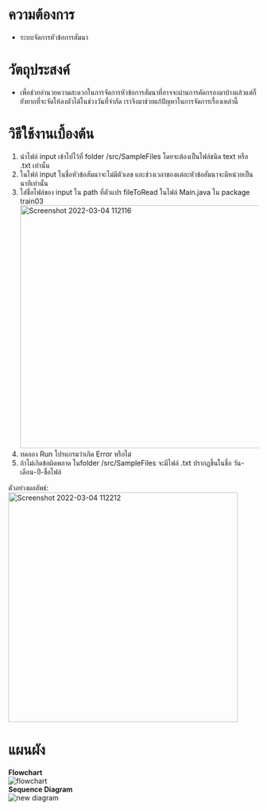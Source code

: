 # ความต้องการ
* ระบบจัดการหัวข้อการสัมนา

# วัตถุประสงค์
* เพื่อช่วยอำนวยความสะดวกในการจัดการหัวข้อการสัมนาที่อาจจะผ่านการคัดกรองมาบ้างแล้วแต่ก็ยังยากที่จะจัดให้ลงตัวได้ในช่วงวันที่จำกัด เราจึงมาช่วยแก้ปัญหาในการจัดการเรื่องเหล่านี้

# วิธีใช้งานเบื้องต้น

1. นำไฟล์ input เข้าไปไว้ที่ folder /src/SampleFiles โดยจะต้องเป็นไฟล์ชนิด text หรือ .txt เท่านั้น<br />
2. ในไฟล์ input ในชื่อหัวข้อสัมนาจะไม่มีตัวเลข และช่วงเวลาของแต่ละหัวข้อสัมนาจะมีหน่วยเป็นนาทีเท่านั้น
3. ใส่ชื่อไฟล์ของ input ใน path ที่ตัวแปร fileToRead ในไฟล์ Main.java ใน package train03<br />
<img width="489" alt="Screenshot 2022-03-04 112116" src="https://user-images.githubusercontent.com/84006033/156698939-91868ef8-b5c0-49f9-91f5-d14e6792ce4e.png"><br />
3. ทดลอง Run โปรแกรมว่าเกิด Error หรือไม่<br />
4. ถ้าไม่เกิดข้อผิดพลาด ในfolder /src/SampleFiles จะมีไฟล์ .txt ปรากฏขึ้นในชื่อ วัน-เดือน-ปี-ชื่อไฟล์<br />

ตัวอย่างผลลัพธ์: <br />
<img width="462" alt="Screenshot 2022-03-04 112212" src="https://user-images.githubusercontent.com/84006033/156699415-678b58bd-f137-4372-84d8-ceabf922f31d.png"><br />

# แผนผัง
**Flowchart**<br />
![flowchart](https://user-images.githubusercontent.com/84006033/156701578-733a42d1-756a-400d-b8b1-f220e1aaaa9b.png)<br />
**Sequence Diagram**<br />
![new diagram](https://user-images.githubusercontent.com/84006033/157244797-6392e201-c4c3-4013-82dc-bfe3bbfedda8.png)
